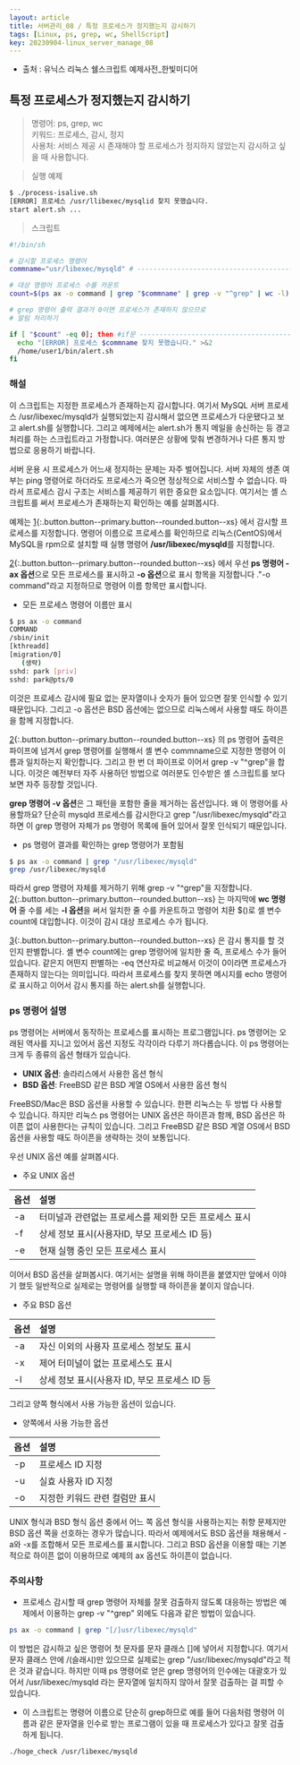 ```yaml
---
layout: article
title: 서버관리_08 / 특정 프로세스가 정지했는지 감시하기
tags: [Linux, ps, grep, wc, ShellScript]
key: 20230904-linux_server_manage_08
---
```


- 출처 : 유닉스 리눅스 쉘스크립트 예제사전_한빛미디어

## 특정 프로세스가 정지했는지 감시하기

> 명령어: ps, grep, wc  
> 키워드: 프로세스, 감시, 정지  
> 사용처: 서비스 제공 시 존재해야 할 프로세스가 정지하지 않았는지 감시하고 싶을 때 사용합니다.  

> 실행 예제  

```bash
$ ./process-isalive.sh
[ERROR] 프로세스 /usr/llibexec/mysqlid 찾지 못했습니다.
start alert.sh ...
```

> 스크립트

```bash
#!/bin/sh

# 감시할 프로세스 명령어
commname="usr/libexec/mysqld" # -------------------------------------------------- 1

# 대상 명령어 프로세스 수를 카운트
count=$(ps ax -o command | grep "$commname" | grep -v "^grep" | wc -l) # ^grep --- 2

# grep 명령어 출력 결과가 0이면 프로세스가 존재하지 않으므로
# 알림 처리하기

if [ "$count" -eq 0]; then #if문 -------------------------------------------------- 3
  echo "[ERROR] 프로세스 $commname 찾지 못했습니다." >&2
  /home/user1/bin/alert.sh
fi
```

### **해설**

이 스크립트는 지정한 프로세스가 존재하는지 감시합니다. 여기서 MySQL 서버 프로세스 /usr/libexec/mysqld가 실행되었는지 감시해서 없으면 프로세스가 다운됐다고 보고 alert.sh를 실행합니다. 그리고 예제에서는 alert.sh가 통지 메일을 송신하는 등 경고 처리를 하는 스크립트라고 가정합니다. 여러분은 상황에 맞춰 변경하거나 다른 통지 방법으로 응용하기 바랍니다.

서버 운용 시 프로세스가 어느새 정지하는 문제는 자주 벌어집니다. 서버 자체의 생존 여부는 ping 명령어로 하더라도 프로세스가 죽으면 정상적으로 서비스할 수 없습니다. 따라서 프로세스 감시 구조는 서비스를 제공하기 위한 중요한 요소입니다. 여기서는 셸 스크립트를 써서 프로세스가 존재하는지 확인하는 예를 살펴봅시다.

예제는 [1](#){:.button.button--primary.button--rounded.button--xs} 에서 감시할 프로세스를 지정합니다. 명령어 이름으로 프로세스를 확인하므로 리눅스(CentOS)에서 MySQL을 rpm으로 설치할 때 실행 명령어 **/usr/libexec/mysqld**를 지정합니다.

[2](#){:.button.button--primary.button--rounded.button--xs} 에서 우선 **ps 명령어 -ax 옵션**으로 모든 프로세스를 표시하고 **-o 옵션**으로 표시 항목을 지정합니다 ."-o command"라고 지정하므로 명령어 이름 항목만 표시합니다.

- 모든 프로세스 명령어 이름만 표시

```bash
$ ps ax -o command
COMMAND
/sbin/init
[kthreadd]
[migration/0]
   (생략)
sshd: park [priv]
sshd: park@pts/0
```

이것은 프로세스 감시에 필요 없는 문자열이나 숫자가 들어 있으면 잘못 인식할 수 있기 때문입니다. 그리고 -o 옵션은 BSD 옵션에는 없으므로 리눅스에서 사용할 때도 하이픈을 함께 지정합니다.

[2](#){:.button.button--primary.button--rounded.button--xs} 의 ps 명령어 출력은 파이프에 넘겨서 grep 명령어를 실행해서 셸 변수 commname으로 지정한 명령어 이름과 일치하는지 확인합니다. 그리고 한 번 더 파이프로 이어서 grep -v "^grep"을 합니다. 이것은 예전부터 자주 사용하던 방법으로 여러분도 인수받은 셸 스크립트를 보다보면 자주 등장할 것입니다.

**grep 명령어 -v 옵션**은 그 패턴을 포함한 줄을 제거하는 옵션입니다. 왜 이 명령어를 사용할까요? 단순히 mysqld 프로세스를 감시한다고 grep "/usr/libexec/mysqld"라고하면 이 grep 명령어 자체가 ps 명령어 목록에 들어 있어서 잘못 인식되기 때문입니다.

- ps 명령어 결과를 확인하는 grep 명령어가 포함됨

```bash
$ ps ax -o command | grep "/usr/libexec/mysqld"
grep /usr/libexec/mysqld
```

따라서 grep 명령어 자체를 제거하기 위해 grep -v "^grep"을 지정합니다. [2](#){:.button.button--primary.button--rounded.button--xs} 는 마지막에 **wc 명령어** 줄 수를 세는 **-l 옵션**을 써서 일치한 줄 수를 카운트하고 명령어 치환 $()로 셸 변수 count에 대입합니다. 이것이 감시 대상 프로세스 수가 됩니다.

[3](#){:.button.button--primary.button--rounded.button--xs} 은 감시 통지를 할 것인지 판별합니다. 셸 변수 count에는 grep 명령어에 일치한 줄 즉, 프로세스 수가 들어 있습니다. 같은지 어떤지 판별하는 -eq 연산자로 비교해서 이것이 0이라면 프로세스가 존재하지 않는다는 의미입니다. 따라서 프로세스를 찾지 못하면 메시지를 echo 명령어로 표시하고 이어서 감시 통지를 하는 alert.sh를 실행합니다.

### **ps 명령어 설명**

ps 명령어는 서버에서 동작하는 프로세스를 표시하는 프로그램입니다. ps 명령어는 오래된 역사를 지니고 있어서 옵션 지정도 각각이라 다루기 까다롭습니다. 이 ps 명령어는 크게 두 종류의 옵션 형태가 있습니다.

- **UNIX 옵션**: 솔라리스에서 사용한 옵션 형식
- **BSD 옵션**: FreeBSD 같은 BSD 계열 OS에서 사용한 옵션 형식

FreeBSD/Mac은 BSD 옵션을 사용할 수 있습니다. 한편 리눅스는 두 방법 다 사용할 수 있습니다. 하지만 리눅스 ps 명령어는 UNIX 옵션은 하이픈과 함께, BSD 옵션은 하이픈 없이 사용한다는 규칙이 있습니다. 그리고 FreeBSD 같은 BSD 계열 OS에서 BSD 옵션을 사용할 때도 하이픈을 생략하는 것이 보통입니다.

우선 UNIX 옵션 예를 살펴봅시다.

- 주요 UNIX 옵션

| 옵션 | 설명 |
|:----|:----|
|-a|터미널과 관련없는 프로세스를 제외한 모든 프로세스 표시|
|-f|상세 정보 표시(사용자ID, 부모 프로세스 ID 등)|
|-e|현재 실행 중인 모든 프로세스 표시|

이어서 BSD 옵션을 살펴봅시다. 여기서는 설명을 위해 하이픈을 붙였지만 앞에서 이야기 했듯 일반적으로 실제로는 명령어를 실행할 때 하이픈을 붙이지 않습니다.

- 주요 BSD 옵션

| 옵션 | 설명 |
|:----|:----|
|-a|자신 이외의 사용자 프로세스 정보도 표시|
|-x|제어 터미널이 없는 프로세스도 표시|
|-l|상세 정보 표시(사용자 ID, 부모 프로세스 ID 등|

그리고 양쪽 형식에서 사용 가능한 옵션이 있습니다.

- 양쪽에서 사용 가능한 옵션

| 옵션 | 설명 |
|:----|:----|
|-p|프로세스 ID 지정|
|-u|실효 사용자 ID 지정|
|-o|지정한 키워드 관련 컬럼만 표시|

UNIX 형식과 BSD 형식 옵션 중에서 어느 쪽 옵션 형식을 사용하는지는 취향 문제지만 BSD 옵션 쪽을 선호하는 경우가 많습니다. 따라서 예제에서도 BSD 옵션을 채용해서 -a와 -x를 조합해서 모든 프로세스를 표시합니다. 그리고 BSD 옵션을 이용할 때는 기본적으로 하이픈 없이 이용하므로 예제의 ax 옵션도 하이픈이 없습니다.

### **주의사항**

- 프로세스 감시할 때 grep 명령어 자체를 잘못 검출하지 않도록 대응하는 방법은 예제에서 이용하는 grep -v "^grep" 외에도 다음과 같은 방법이 있습니다.

```bash
ps ax -o command | grep "[/]usr/libexec/mysqld"
```

이 방법은 감시하고 싶은 명령어 첫 문자를 문자 클래스 []에 넣어서 지정합니다. 여기서 문자 클래스 안에 /(슬래시)만 있으므로 실제로는 grep "/usr/libexec/mysqld"라고 적은 것과 같습니다. 하지만 이때 ps 명령어로 얻은 grep 명령어의 인수에는 대괄호가 있어서 /usr/libexec/mysqld 라는 문자열에 일치하지 않아서 잘못 검출하는 걸 피할 수 있습니다.

- 이 스크립트는 명령어 이름으로 단순히 grep하므로 예를 들어 다음처럼 명령어 이름과 같은 문자열을 인수로 받는 프로그램이 있을 때 프로세스가 있다고 잘못 검출하게 됩니다.

```bash
./hoge_check /usr/libexec/mysqld
```